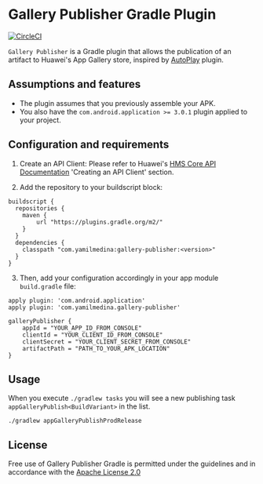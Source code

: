 # Gallery Publisher Gradle Plugin
[![CircleCI](https://circleci.com/gh/yamilmedina/appgallery-publisher.svg?style=shield&circle-token=4fac8f5649a93768e700226e7943e9eaa9995ff2)](https://circleci.com/gh/yamilmedina/appgallery-publisher)

`Gallery Publisher` is a Gradle plugin that allows the publication of an artifact to Huawei's App Gallery store, inspired by [AutoPlay][3] plugin.

## Assumptions and features

* The plugin assumes that you previously assemble your APK.
* You also have the `com.android.application >= 3.0.1` plugin applied to your project.

## Configuration and requirements

1. Create an API Client: Please refer to Huawei's [HMS Core API Documentation][1] 'Creating an API Client' section.

2. Add the repository to your buildscript block:
```
buildscript {
  repositories {
    maven {
        url "https://plugins.gradle.org/m2/"
    }
  }
  dependencies {
    classpath "com.yamilmedina:gallery-publisher:<version>"
  }
}
```

3. Then, add your configuration accordingly in your app module `build.gradle` file:
```
apply plugin: 'com.android.application'
apply plugin: 'com.yamilmedina.gallery-publisher'

galleryPublisher {
    appId = "YOUR_APP_ID_FROM_CONSOLE"
    clientId = "YOUR_CLIENT_ID_FROM_CONSOLE"
    clientSecret = "YOUR_CLIENT_SECRET_FROM_CONSOLE"
    artifactPath = "PATH_TO_YOUR_APK_LOCATION"
}
```

## Usage

When you execute `./gradlew tasks` you will see a new publishing task `appGalleryPublish<BuildVariant>` in the list. 

```
./gradlew appGalleryPublishProdRelease
```

## License

Free use of Gallery Publisher Gradle is permitted under the guidelines and in accordance with the [Apache License 2.0][2] 

[1]: https://developer.huawei.com/consumer/en/service/hms/catalog/AGCConnectAPI.html?page=hmssdk_appGalleryConnect_getstarted#Creating%20an%20API%20Client
[2]: https://opensource.org/licenses/Apache-2.0
[3]: https://github.com/beworker/autoplay